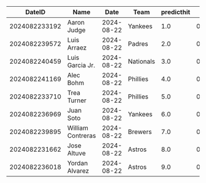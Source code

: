 DateID         |  Name               |  Date        |  Team       |  predicthit  |  predicthitproba     |  hitbool  |  Last7DaysAVG  |  Last15DaysAVG  |  Last30DaysAVG
---------------|---------------------|--------------|-------------|--------------|----------------------|-----------|----------------|-----------------|---------------
2024082233192  |  Aaron Judge        |  2024-08-22  |  Yankees    |  1.0         |  0.6472203903842592  |  False    |  0.35          |  0.431          |  0.432
2024082239572  |  Luis Arraez        |  2024-08-22  |  Padres     |  2.0         |  0.6204358981603142  |  False    |  0.19          |  0.281          |  0.27
2024082240459  |  Luis Garcia Jr.    |  2024-08-22  |  Nationals  |  3.0         |  0.6102565663490066  |  False    |  0.348         |  0.333          |  0.347
2024082241169  |  Alec Bohm          |  2024-08-22  |  Phillies   |  4.0         |  0.6076715804936627  |  False    |  0.261         |  0.269          |  0.294
2024082233710  |  Trea Turner        |  2024-08-22  |  Phillies   |  5.0         |  0.607416719534713   |  False    |  0.417         |  0.3            |  0.223
2024082236969  |  Juan Soto          |  2024-08-22  |  Yankees    |  6.0         |  0.6073112827505431  |  False    |  0.167         |  0.235          |  0.266
2024082239895  |  William Contreras  |  2024-08-22  |  Brewers    |  7.0         |  0.6069201577923201  |  False    |  0.381         |  0.321          |  0.301
2024082231662  |  Jose Altuve        |  2024-08-22  |  Astros     |  8.0         |  0.6065803983105836  |  False    |  0.333         |  0.269          |  0.275
2024082236018  |  Yordan Alvarez     |  2024-08-22  |  Astros     |  9.0         |  0.6064446453217647  |  False    |  0.368         |  0.381          |  0.33
